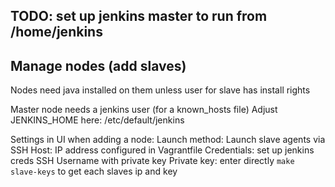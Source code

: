 ## TODO: set up jenkins master to run from /home/jenkins

## Manage nodes (add slaves)
Nodes need java installed on them unless user for slave has install rights

Master node needs a jenkins user (for a known_hosts file)
Adjust JENKINS_HOME here: /etc/default/jenkins

Settings in UI when adding a node:
  Launch method: Launch slave agents via SSH
  Host: IP address configured in Vagrantfile
  Credentials: set up jenkins creds
    SSH Username with private key
    Private key: enter directly
    `make slave-keys` to get each slaves ip and key
